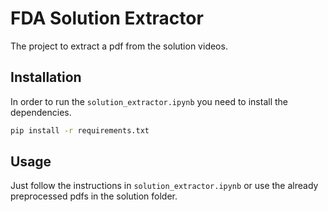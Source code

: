 # FDA Solution Extractor

The project to extract a pdf from the solution videos.

## Installation

In order to run the `solution_extractor.ipynb` you need to install the dependencies.

```bash
pip install -r requirements.txt
```

## Usage

Just follow the instructions in `solution_extractor.ipynb` or use the already preprocessed pdfs in the solution folder.

